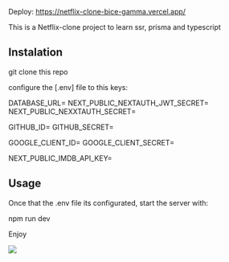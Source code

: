 Deploy: https://netflix-clone-bice-gamma.vercel.app/

This is a Netflix-clone project to learn ssr, prisma and typescript

## Instalation
git clone this repo

configure the [.env] file to this keys:

DATABASE_URL=
NEXT_PUBLIC_NEXTAUTH_JWT_SECRET=
NEXT_PUBLIC_NEXXTAUTH_SECRET=

GITHUB_ID=
GITHUB_SECRET=

GOOGLE_CLIENT_ID=
GOOGLE_CLIENT_SECRET=

NEXT_PUBLIC_IMDB_API_KEY=

## Usage

Once that the .env file its configurated, start the server with:

npm run dev

Enjoy

![](https://i.ibb.co/rFzR2Jb/cap.png)
